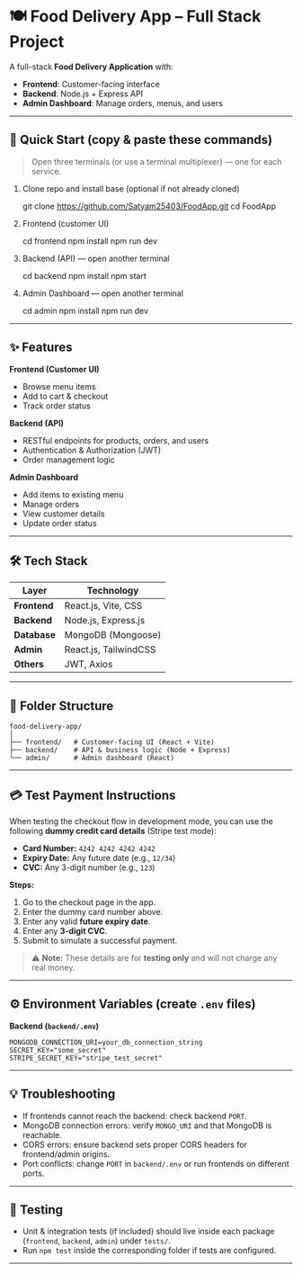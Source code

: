 # 🍽️ Food Delivery App – Full Stack Project

A full-stack **Food Delivery Application** with:
- **Frontend**: Customer-facing interface
- **Backend**: Node.js + Express API
- **Admin Dashboard**: Manage orders, menus, and users

---

## 🚀 Quick Start (copy & paste these commands)

> Open three terminals (or use a terminal multiplexer) — one for each service.

1) Clone repo and install base (optional if not already cloned)
    
    git clone https://github.com/Satyam25403/FoodApp.git
    cd FoodApp

2) Frontend (customer UI)

    cd frontend
    npm install
    npm run dev

3) Backend (API) — open another terminal

    cd backend
    npm install
    npm start

4) Admin Dashboard — open another terminal

    cd admin
    npm install
    npm run dev

---

## ✨ Features

**Frontend (Customer UI)**  
- Browse menu items  
- Add to cart & checkout  
- Track order status  

**Backend (API)**  
- RESTful endpoints for products, orders, and users  
- Authentication & Authorization (JWT)  
- Order management logic  

**Admin Dashboard**  
- Add items to existing menu  
- Manage orders  
- View customer details  
- Update order status  

---

## 🛠️ Tech Stack

| Layer         | Technology            |
|-------------- |-----------------------|
| **Frontend**  | React.js, Vite, CSS   |
| **Backend**   | Node.js, Express.js   |
| **Database**  | MongoDB (Mongoose)    |
| **Admin**     | React.js, TailwindCSS |
| **Others**    | JWT, Axios            |

---

## 📂 Folder Structure

    food-delivery-app/
    │
    ├── frontend/   # Customer-facing UI (React + Vite)
    ├── backend/    # API & business logic (Node + Express)
    └── admin/      # Admin dashboard (React)

---

## 💳 Test Payment Instructions

When testing the checkout flow in development mode, you can use the following **dummy credit card details** (Stripe test mode):

- **Card Number:** `4242 4242 4242 4242`  
- **Expiry Date:** Any future date (e.g., `12/34`)  
- **CVC:** Any 3-digit number (e.g., `123`)  

**Steps:**
1. Go to the checkout page in the app.
2. Enter the dummy card number above.
3. Enter any valid **future expiry date**.
4. Enter any **3-digit CVC**.
5. Submit to simulate a successful payment.

> ⚠️ **Note:** These details are for **testing only** and will not charge any real money.

---

## ⚙️ Environment Variables (create `.env` files)

**Backend (`backend/.env`)**
    
    MONGODB_CONNECTION_URI=your_db_connection_string
    SECRET_KEY="some_secret"
    STRIPE_SECRET_KEY="stripe_test_secret"

---

## 💡 Troubleshooting

- If frontends cannot reach the backend: check backend `PORT`.
- MongoDB connection errors: verify `MONGO_URI` and that MongoDB is reachable.
- CORS errors: ensure backend sets proper CORS headers for frontend/admin origins.
- Port conflicts: change `PORT` in `backend/.env` or run frontends on different ports.

---

## 🧪 Testing

- Unit & integration tests (if included) should live inside each package (`frontend`, `backend`, `admin`) under `tests/`.
- Run `npm test` inside the corresponding folder if tests are configured.

---


